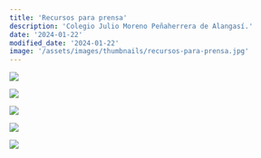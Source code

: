 ```yaml
---
title: 'Recursos para prensa'
description: 'Colegio Julio Moreno Peñaherrera de Alangasí.'
date: '2024-01-22'
modified_date: '2024-01-22'
image: '/assets/images/thumbnails/recursos-para-prensa.jpg'
---
```



![](@@baseUrl@@/assets/images/posts/recursos-para-prensa.jpg)

![](@@baseUrl@@/assets/images/posts/recursos-para-prensa1.jpg)

![](@@baseUrl@@/assets/images/posts/recursos-para-prensa2.jpg)

![](@@baseUrl@@/assets/images/posts/recursos-para-prensa3.jpg)

![](@@baseUrl@@/assets/images/posts/recursos-para-prensa4.jpg)
